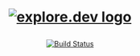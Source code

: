 <h1 align="center">
    
[![explore.dev logo](https://avatars0.githubusercontent.com/u/53522974?s=200&v=4)](https://explore.dev/)
</h1>

<p align="center">
    <a href="https://github.com/explore-dev/browser-ext/actions?query=workflow%3AMASTER"><img alt="Build Status" src="https://github.com/explore-dev/browser-ext/workflows/Master/badge.svg"></a>
</p>
